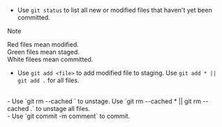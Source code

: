 - Use `git status` to list all new or modified files that haven't yet been committed.
> [!NOTE]
> Red files mean modified.
> <br/>
> Green files mean staged.
> <br/>
> White filees mean committed.
- Use `git add <file>` to add modified file to staging. Use `git add * || git add .` for all files.
<br/>
- Use `git rm --cached <file>` to unstage. Use `git rm --cached * || git rm --cached .` to unstage all files.
<br/>
- Use `git commit -m comment` to commit.

